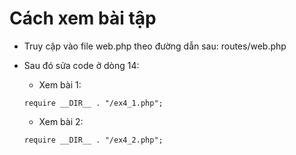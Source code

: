 # Cách xem bài tập

- Truy cập vào file web.php theo đường dẫn sau: routes/web.php
- Sau đó sửa code ở dòng 14:
    - Xem bài 1:

    ```text
    require __DIR__ . "/ex4_1.php";
    ```

    - Xem bài 2:

    ```text
    require __DIR__ . "/ex4_2.php";
    ```
